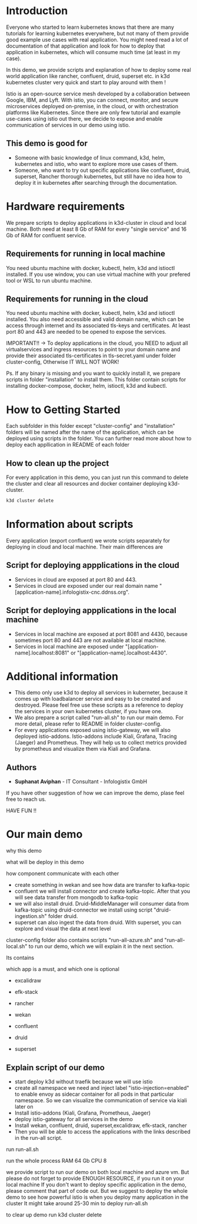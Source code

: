 # Introduction

Everyone who started to learn kubernetes knows that there are many tutorials for learning kubernetes everywhere, but not many of them provide good example use cases with real application. You might need read a lot of documentation of that application and look for how to deploy that application in kubernetes, which will consume much time (at least in my case).

In this demo, we provide scripts and explanation of how to deploy some real world application like rancher, confluent, druid, superset etc. in k3d kubernetes cluster very quick and start to play around with them !

Istio is an open-source service mesh developed by a collaboration between Google, IBM, and Lyft. With istio, you can connect, monitor, and secure microservices deployed on-premise, in the cloud, or with orchestration platforms like Kubernetes. Since there are only few tutorial and example use-cases using istio out there, we decide to expose and enable communication of services in our demo using istio.

## This demo is good for
- Someone with basic knowledge of linux command, k3d, helm, kubernetes and istio, who want to explore more use cases of them.
- Someone, who want to try out specific applications like confluent, druid, superset, Rancher thorough kubernetes, but still have no idea how to deploy it in kubernetes after searching through the documentation.


# Hardware requirements
We prepare scripts to deploy applications in k3d-cluster in cloud and local machine. Both need at least 8 Gb of RAM for every "single service" and 16 Gb of RAM for confluent service.

## Requirements for running in local machine
You need ubuntu machine with docker, kubectl, helm, k3d and istioctl installed. If you use window, you can use virtual machine with your prefered tool or WSL to run ubuntu machine.

## Requirements for running in the cloud
You need ubuntu machine with docker, kubectl, helm, k3d and istioctl installed. You also need accessible and valid domain name, which can be access through internet and its associated tls-keys and certificates. At least port 80 and 443 are needed to be opened to expose the services.

IMPORTANT!! -> To deploy applications in the cloud, you NEED to adjust all virtualservices and ingress resources to point to your domain name and provide their associated tls-certificates in tls-secret.yaml under folder cluster-config, Otherwise IT WILL NOT WORK!

Ps. If any binary is missing and you want to quickly install it, we prepare scripts in folder "installation" to install them. This folder contain scripts for installing docker-compose, docker, helm, istioctl, k3d and kubectl.

# How to Getting Started
Each subfolder in this folder except "cluster-config" and "installation" folders will be named after the name of the application, which can be deployed using scripts in the folder. You can further read more about how to deploy each appllication in README of each folder

## How to clean up the project
For every application in this demo, you can just run this command to delete the cluster and clear all resources and docker container deploying k3d-cluster.

```bash
k3d cluster delete
```
# Information about scripts
Every application (export confluent) we wrote scripts separately for deploying in cloud and local machine. Their main differences are

## Script for deploying appplications in the cloud
- Services in cloud are exposed at port 80 and 443.
- Services in cloud are exposed under our real domain name "[application-name].infologistix-cnc.ddnss.org".

## Script for deploying appplications in the local machine
- Services in local machine are exposed at port 8081 and 4430, because sometimes port 80 and 443 are not available at local machine.
- Services in local machine are exposed under "[application-name].localhost:8081" or "[application-name].localhost:4430".

# Additional information
- This demo only use k3d to deploy all services in kuberneter, because it comes up with loadbalancer service and easy to be created and destroyed. Please feel free use these scripts as a reference to deploy the services in your own kubernetes cluster, if you have one. 
- We also prepare a script called "run-all.sh" to run our main demo. For more detail, please refer to README in folder cluster-config.
- For every applications exposed using istio-gateway, we will also deployed istio-addons. Istio-addons include Kiali, Grafana, Tracing (Jaeger) and Prometheus. They will help us to collect metrics provided by prometheus and visualize them via Kiali and Grafana.

## Authors

* **Suphanat Aviphan** - IT Consultant - Infologistix GmbH 

If you have other suggestion of how we can improve the demo, plase feel free to reach us.

HAVE FUN !!











# Our main demo

why this demo

what will be deploy in this demo

how component communicate with each other 
- create something in wekan and see how data are transfer to kafka-topic
- confluent we will install connector and create kafka-topic. After that you will see data transfer from mongodb to kafka-topic
- we will also install druid. Druid-MiddleManager will consumer data from kafka-topic using druid-connector we install using script "druid-ingestion.sh" folder druid.
- superset can also ingest the data from druid. With superset, you can explore and visual the data at next level       


cluster-config folder also contains scripts "run-all-azure.sh" and "run-all-local.sh" to run our demo, which we will explain it in the next section.

Its contains

which app is a must, and which one is optional

- excalidraw
- efk-stack
- rancher

- wekan
- confluent
- druid
- superset

## Explain script of our demo

- start deploy k3d without traefik because we will use istio
- create all namespace we need and inject label "istio-injection=enabled" to enable envoy as sidecar container for all pods in that particular namespace. So we can visualize the communication of service via kiali later on
- Install istio-addons (Kiali, Grafana, Prometheus, Jaeger)
- deploy istio-gateway for all services in the demo
- Install wekan, confluent, druid, superset,excalidraw, efk-stack, rancher
- Then you will be able to access the applications with the links described in the run-all script.



run run-all.sh

run the whole process  RAM 64 Gb CPU 8

we provide script to run our demo on both local machine and azure vm. But please do not forget to provide ENOUGH RESOURCE, if you run it on your local machine
If you don't want to deploy specific application in the demo, please comment that part of code out. But we suggest to deploy the whole demo to see how powerful istio is when you deploy many application in the cluster
It might take around 25-30 min to deploy run-all.sh

to clear up demo run k3d cluster delete


